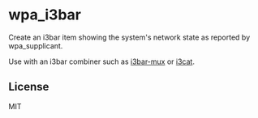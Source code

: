 # wpa_i3bar

Create an i3bar item showing the system's network state as reported by
wpa_supplicant.

Use with an i3bar combiner such as [i3bar-mux][] or [i3cat][].

[i3bar-mux]: https://github.com/clehner/i3bar-mux
[i3cat]: https://github.com/vincent-petithory/i3cat

## License

MIT
